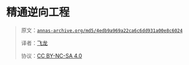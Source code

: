 # 精通逆向工程

> 原文：[`annas-archive.org/md5/4edb9a969a22ca6c6dd931a00e8c6024`](https://annas-archive.org/md5/4edb9a969a22ca6c6dd931a00e8c6024)
> 
> 译者：[飞龙](https://github.com/wizardforcel)
> 
> 协议：[CC BY-NC-SA 4.0](http://creativecommons.org/licenses/by-nc-sa/4.0/)